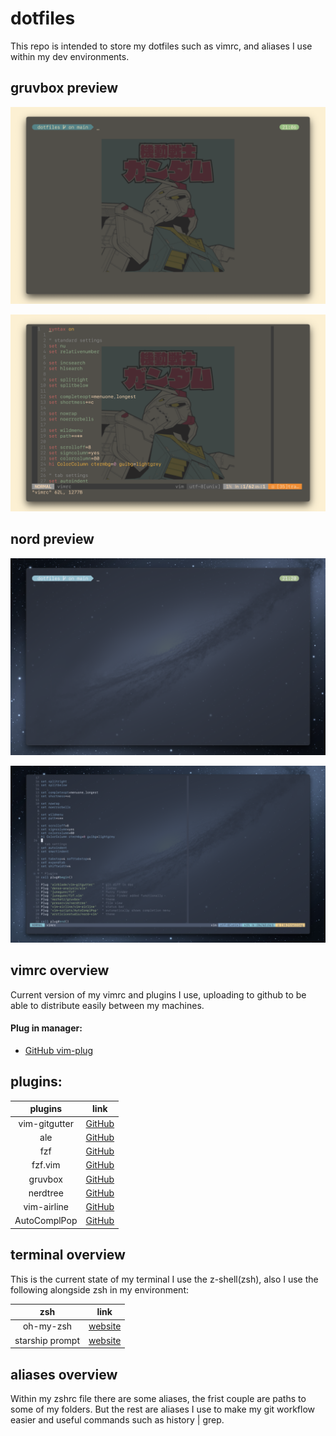 # dotfiles

This repo is intended to store my dotfiles such as vimrc, 
and aliases I use within my dev environments.

## gruvbox preview

![image](images/gruvTerm.png)

![image](images/gruvVim.png)

## nord preview

![image](images/nordTerm.png)

![image](images/nordVim.png)

## vimrc overview

Current version of my vimrc and plugins I use,
uploading to github to be able to distribute easily between my machines.

#### Plug in manager: 

- [GitHub vim-plug](https://github.com/junegunn/vim-plug)

## plugins:

| plugins       | link                                                  |
|:-------------:|:-----------------------------------------------------:|
| vim-gitgutter | [GitHub](https://github.com/airblade/vim-gitgutter)   |
| ale           | [GitHub](https://github.com/dense-analysis/ale)       |
| fzf           | [GitHub](https://github.com/junegunn/fzf)             |
| fzf.vim       | [GitHub](https://github.com/junegunn/fzf.vim)         |
| gruvbox       | [GitHub](https://github.com/morhetz/gruvbox)          |
| nerdtree      | [GitHub](https://github.com/preservim/nerdtree)       |
| vim-airline   | [GitHub](https://github.com/vim-airline/vim-airline)  |
| AutoComplPop  | [GitHub](https://github.com/vim-scripts/AutoComplPop) |

## terminal overview

This is the current state of my terminal I use the z-shell(zsh),
also I use the following alongside zsh in my environment:

| zsh             | link                                                  |
|:---------------:|:-----------------------------------------------------:|
| oh-my-zsh       | [website](https://ohmyz.sh/)                          |
| starship prompt | [website](https://starship.rs/)                       |

## aliases overview

Within my zshrc file there are some aliases, the frist couple are paths to some
of my folders. But the rest are aliases I use to make my git workflow easier
and useful commands such as history | grep. 
